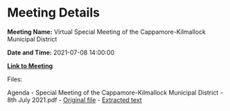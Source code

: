 # Meeting Details

**Meeting Name:** Virtual Special Meeting of the Cappamore-Kilmallock Municipal District

**Date and Time:** 2021-07-08 14:00:00

**[Link to Meeting](https://www.limerick.ie/council/whats-on/special-meeting-cappamore-kilmallock-municipal-district-3)**

Files: 

Agenda - Special Meeting of the Cappamore-Kilmallock Municipal District - 8th July 2021.pdf - [Original file](https://www.limerick.ie/sites/default/files/media/documents/2021-07/00-agenda-8th-july-2021.pdf) - [Extracted text](./Agenda%20-%C2%A0Special%20Meeting%20of%20the%20Cappamore-Kilmallock%20Municipal%20District%20-%208th%20July%202021.md)

